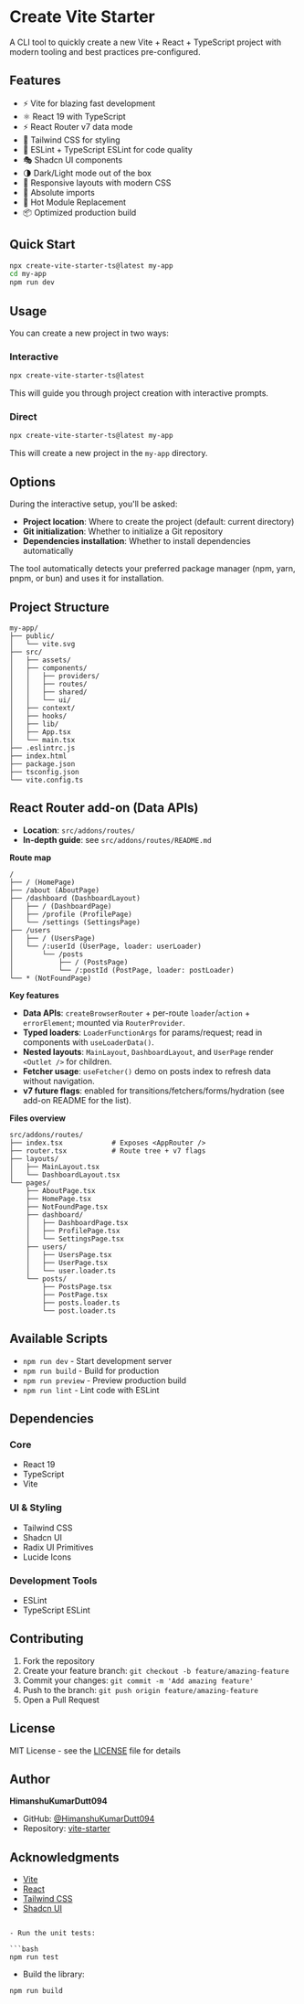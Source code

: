 # Create Vite Starter

A CLI tool to quickly create a new Vite + React + TypeScript project with modern tooling and best practices pre-configured.

## Features

- ⚡️ Vite for blazing fast development
- ⚛️ React 19 with TypeScript
- ⚡️ React Router v7 data mode
- 🎨 Tailwind CSS for styling
- 🔧 ESLint + TypeScript ESLint for code quality
- 🎭 Shadcn UI components
- 🌗 Dark/Light mode out of the box
- 📱 Responsive layouts with modern CSS
- 🎯 Absolute imports
- 🔄 Hot Module Replacement
- 📦 Optimized production build

## Quick Start

```bash
npx create-vite-starter-ts@latest my-app
cd my-app
npm run dev
```

## Usage

You can create a new project in two ways:

### Interactive

```bash
npx create-vite-starter-ts@latest
```

This will guide you through project creation with interactive prompts.

### Direct

```bash
npx create-vite-starter-ts@latest my-app
```

This will create a new project in the `my-app` directory.

## Options

During the interactive setup, you'll be asked:

- **Project location**: Where to create the project (default: current directory)
- **Git initialization**: Whether to initialize a Git repository
- **Dependencies installation**: Whether to install dependencies automatically

The tool automatically detects your preferred package manager (npm, yarn, pnpm, or bun) and uses it for installation.

## Project Structure

```
my-app/
├── public/
│   └── vite.svg
├── src/
│   ├── assets/
│   ├── components/
│   │   ├── providers/
│   │   ├── routes/
│   │   ├── shared/
│   │   └── ui/
│   ├── context/
│   ├── hooks/
│   ├── lib/
│   ├── App.tsx
│   └── main.tsx
├── .eslintrc.js
├── index.html
├── package.json
├── tsconfig.json
└── vite.config.ts
```

## React Router add-on (Data APIs)

- **Location**: `src/addons/routes/`
- **In-depth guide**: see `src/addons/routes/README.md`

**Route map**

```
/
├── / (HomePage)
├── /about (AboutPage)
├── /dashboard (DashboardLayout)
│   ├── / (DashboardPage)
│   ├── /profile (ProfilePage)
│   └── /settings (SettingsPage)
├── /users
│   ├── / (UsersPage)
│   └── /:userId (UserPage, loader: userLoader)
│       └── /posts
│           ├── / (PostsPage)
│           └── /:postId (PostPage, loader: postLoader)
└── * (NotFoundPage)
```

**Key features**

- **Data APIs**: `createBrowserRouter` + per-route `loader`/`action` + `errorElement`; mounted via `RouterProvider`.
- **Typed loaders**: `LoaderFunctionArgs` for params/request; read in components with `useLoaderData()`.
- **Nested layouts**: `MainLayout`, `DashboardLayout`, and `UserPage` render `<Outlet />` for children.
- **Fetcher usage**: `useFetcher()` demo on posts index to refresh data without navigation.
- **v7 future flags**: enabled for transitions/fetchers/forms/hydration (see add-on README for the list).

**Files overview**

```
src/addons/routes/
├── index.tsx            # Exposes <AppRouter />
├── router.tsx           # Route tree + v7 flags
├── layouts/
│   ├── MainLayout.tsx
│   └── DashboardLayout.tsx
└── pages/
    ├── AboutPage.tsx
    ├── HomePage.tsx
    ├── NotFoundPage.tsx
    ├── dashboard/
    │   ├── DashboardPage.tsx
    │   ├── ProfilePage.tsx
    │   └── SettingsPage.tsx
    ├── users/
    │   ├── UsersPage.tsx
    │   ├── UserPage.tsx
    │   └── user.loader.ts
    └── posts/
        ├── PostsPage.tsx
        ├── PostPage.tsx
        ├── posts.loader.ts
        └── post.loader.ts
```

## Available Scripts

- `npm run dev` - Start development server
- `npm run build` - Build for production
- `npm run preview` - Preview production build
- `npm run lint` - Lint code with ESLint

## Dependencies

### Core

- React 19
- TypeScript
- Vite

### UI & Styling

- Tailwind CSS
- Shadcn UI
- Radix UI Primitives
- Lucide Icons

### Development Tools

- ESLint
- TypeScript ESLint

## Contributing

1. Fork the repository
2. Create your feature branch: `git checkout -b feature/amazing-feature`
3. Commit your changes: `git commit -m 'Add amazing feature'`
4. Push to the branch: `git push origin feature/amazing-feature`
5. Open a Pull Request

## License

MIT License - see the [LICENSE](LICENSE) file for details

## Author

**HimanshuKumarDutt094**

- GitHub: [@HimanshuKumarDutt094](https://github.com/HimanshuKumarDutt094)
- Repository: [vite-starter](https://github.com/HimanshuKumarDutt094/vite-starter)

## Acknowledgments

- [Vite](https://vitejs.dev/)
- [React](https://reactjs.org/)
- [Tailwind CSS](https://tailwindcss.com/)
- [Shadcn UI](https://ui.shadcn.com/)

````

- Run the unit tests:

```bash
npm run test
````

- Build the library:

```bash
npm run build
```
